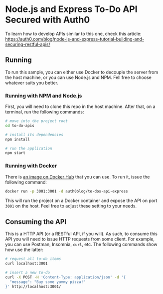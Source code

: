 # Node.js and Express To-Do API Secured with Auth0

To learn how to develop APIs similar to this one, check this article: https://auth0.com/blog/node-js-and-express-tutorial-building-and-securing-restful-apis/

## Running

To run this sample, you can either use Docker to decouple the server from the host machine, or you can use Node.js and NPM. Fell free to choose whatever suits you better.

### Running with NPM and Node.js

First, you will need to clone this repo in the host machine. After that, on a terminal, run the following commands:

```bash
# move into the project root
cd to-do-apis

# install its dependencies
npm install

# run the application
npm start
```

### Running with Docker

There is [an image on Docker Hub](https://cloud.docker.com/u/auth0blog/repository/docker/auth0blog/to-dos-api-express) that you can use. To run it, issue the following command:

```bash
docker run -p 3001:3001 -d auth0blog/to-dos-api-express
```

This will run the project on a Docker container and expose the API on port `3001` on the host. Feel free to adjust these setting to your needs.

## Consuming the API

This is a HTTP API (or a RESTful API, if you will). As such, to consume this API you will need to issue HTTP requests from some client. For example, you can use Postman, Insomnia, `curl`, etc. The following commands show how use the latter:

```bash
# request all to-do items
curl localhost:3001

# insert a new to-do
curl -X POST -H 'Content-Type: application/json' -d '{
  "message": "Buy some yummy pizza!"
}' http://localhost:3001/
```
